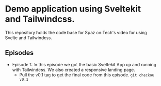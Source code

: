 # Demo application using Sveltekit and Tailwindcss.

This repository holds the code base for Spaz on Tech's 
video for using Svelte and Tailwindcss. 

## Episodes

* Episode 1: In this episode we got the basic Sveltekit App up and running
with Tailwindcss. We also created a responsive landing page.
    * Pull the v0.1 tag to get the final code from this episode.
    ``` git checkou v0.1 ```
